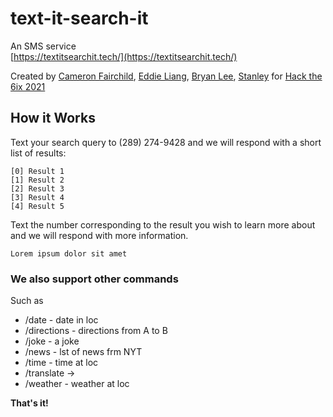 # text-it-search-it
An SMS service  
[https://textitsearchit.tech/](https://textitsearchit.tech/)

Created by [Cameron Fairchild](https://github.com/camfairchild/), [Eddie Liang](https://github.com/edd1eliang/), [Bryan Lee](https://github.com/B-lee71/), [Stanley](https://github.com/stanley021/)
for [Hack the 6ix 2021](https://hackthe6ix2021.devpost.com/)

## How it Works
Text your search query to (289) 274-9428 and we will respond with a short list of results:  
  
    [0] Result 1
    [1] Result 2
    [2] Result 3
    [3] Result 4
    [4] Result 5
  
Text the number corresponding to the result you wish to learn more about and we will respond with more information.  
  
    Lorem ipsum dolor sit amet
    
### We also support other commands
Such as  
- /date <loc> - date in loc  
- /directions <locA> <locB> - directions from A to B
- /joke - a joke
- /news - lst of news frm NYT
- /time <loc> - time at loc
- /translate <txt> -> <lang>
- /weather <loc> - weather at loc

**That's it!**
